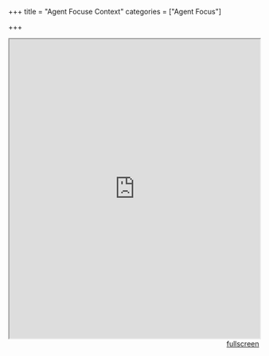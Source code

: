 +++
title = "Agent Focuse Context"
categories = ["Agent Focus"]

+++
<head>
<style type="text/css">
	.padding {
		padding: 30px;
	}
</style>
</head>

<body>
<div>
<iframe src="http://maps-for-sasha.hol.es/maps/af-context.html" width = "100%" height = "600px"></iframe>
<div align="right"><a href="http://maps-for-sasha.hol.es/maps/af-context.html" target="_blank" class="button">fullscreen</a></div>
</div>
</body>
